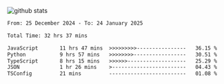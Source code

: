 
![github stats](https://github-readme-stats.vercel.app/api?username=realmahd1&show_icons=true&theme=codeSTACKr&hide_rank=true&count_private=true)

<!--START_SECTION:waka-->

```txt
From: 25 December 2024 - To: 24 January 2025

Total Time: 32 hrs 37 mins

JavaScript       11 hrs 47 mins  >>>>>>>>>----------------   36.15 %
Python           9 hrs 57 mins   >>>>>>>>-----------------   30.51 %
TypeScript       8 hrs 15 mins   >>>>>>-------------------   25.29 %
JSON             1 hr 26 mins    >------------------------   04.43 %
TSConfig         21 mins         -------------------------   01.08 %
```

<!--END_SECTION:waka-->
